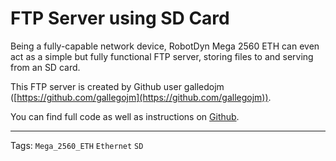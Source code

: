 # FTP Server using SD Card

Being a fully-capable network device, RobotDyn Mega 2560 ETH can even act as a simple but fully functional FTP server, storing files to and serving from an SD card.

This FTP server is created by Github user galledojm ([https://github.com/gallegojm](https://github.com/gallegojm)).

You can find full code as well as instructions on [Github](https://github.com/gallegojm/Arduino-Ftp-Server/tree/master/FtpServer).

-------

Tags: `Mega_2560_ETH` `Ethernet` `SD`




